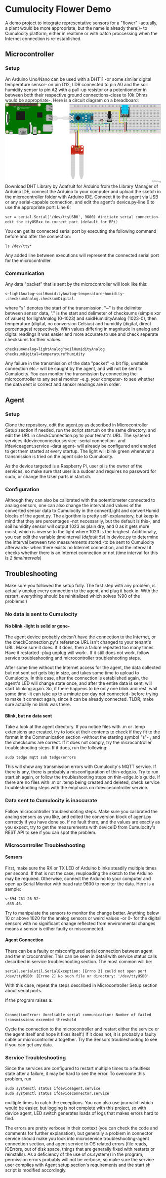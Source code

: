 # Cumulocity Flower Demo
A demo project to integrate representative sensors for a "flower" -actually, a plant would be more appropriate, but the name is already there:)- to Cumulocity platform, either in realtime or with batch proccessing when the Internet connection is re-established.
## Microcontroller
### Setup
An Arduino Uno/Nano can be used with a DHT11 -or some similar digital temperature sensor- on pin D12,  LDR connected to pin A0 and the soil humidity sensor to pin A2 with a pull-up resistor or a potentiometer in between both their respective ground connections-close to 10k Ohms would be appropriate-. Here is a circuit diagram on a breadboard:
![Diagram](docs/if_v1.png)
Download DHT Library by Adafruit for Arduino from the Library Manager of Arduino IDE, connect the Arduino to your computer and upload the sketch in the microcontroller folder with Arduino IDE. Connect it to the agent via USB or any serial-capable connection, and edit the agent's device.py-line 6  to use the appropriate port:
Line 6:
```
ser = serial.Serial('/dev/ttyUSB0', 9600) #initiate serial connection-edit the ttyUSBxx to correct port (default for RPi)
```
You can get its connected serial port by executing the following command before and after the connection:
```
ls /dev/tty*
```
Any added line between executions will represent the connected serial port for the microcontroller.
### Communication
Any data "packet" that is sent by the microcontroller will look like this:
```
s~lightAnalog~soilHumidityAnalog~temperature~humidity~
.checksumAnalog.checksumDigital.
```
where "s" denotes the start of the transmission, "~" is the delimiter between sensor data, "." is the start and delimeter of checksums (simple xor of values) for lightAnalog (0-1023) and soidHumidityAnalog (1023-0), then temperature (digital, no conversion Celsius) and humidity (digital, direct percentages) respectively. With values differing in magnitude in analog and digital readings it was easier and more accurate to use and check seperate checksums for their values.
```
checksumAnalog=lightAnalog^soilHumidityAnalog
checksumDigital=temperature^humidity
```
Any failure in the transmission of the data "packet" -a bit flip, unstable connection etc.- will be caught by the agent, and will not be sent to Cumulocity. You can monitor the transmission by connecting the microcontroller to any serial monitor -e.g. your computer- to see whether the data sent is correct and sensor readings are in order.
## Agent
### Setup
Clone the repository, edit the agent.py as described in Microcontroller Setup section if needed, run the script start.sh on the same directory, and edit the URL in checkConnection.py to your tenant's URL. The systemd services ifdeviceconnector.service -serial connection- and ifdeviceagent.service -data agent- will already be configured and enabled to get them started at every startup. The light will blink green whenever a transmission is tried on the agent side to Cumulocity.

As the device targeted is a Raspberry Pi, user pi is the owner of the services, so make sure that user is a sudoer and requires no password for sudo, or change the User parts in start.sh.
### Configuration
Although they can also be calibrated with the potentiometer connected to analog sensors, one can also change the interval and values of the converted sensor data to Cumulocity in the convertLight and convertHumid blocks of the agent.py. The algorithm is pretty self-explanatory, but keep in mind that they are percentages -not necessarily, but the default is this-, and soil humidity sensor will output 1023 as plain dry, and 0 as it gets more moist, which is inverse to the light where 1023 is the brighest.
Additionally, you can edit the variable timeInterval (*default 5s*) in device.py to determine the interval between two measurements stored -to be sent to Cumulocity afterwards- when there exists no Internet connection, and the interval it checks whether there is an Internet connection or not (time interval for this is *2 timeIntervals*)
## Troubleshooting
Make sure you followed the setup fully. The first step with any problem, is actually unplug every connection to the agent, and plug it back in. With the restart, everything should be reinitialized which solves %90 of the problems:)
### No data is sent to Cumulocity
#### No blink -light is solid or gone-
The agent device probably doesn't have the connection to the Internet, or the checkConnection.py's reference URL isn't changed to your tenant's URL. Make sure it does. If it does, then a failure repeated too many times. Have it restarted -plug unplug will work-. If it still does not work, follow service troubleshooting and microcontroller troubleshooting steps.

After some time without the Internet access for the agent, the data collected but not sent yet gets big in size, and takes some time to upload to Cumulocity. In this case, after the connection is established again, the agent's LED will change state once, and after the entire data is sent, will start blinking again. So, if there happens to be only one blink and rest, wait some time -it can take up to a minute per day not connected- before trying to make it connect again, since it can be already connected. TLDR, make sure actually no blink was there. 
#### Blink, but no data sent
Take a look at the agent directory. If you notice files with .m or .temp extensions are created, try to look at their contents to check if they fit to the format in the Communication section -without the starting symbol "s"- , and the checksums are correct. If it does not comply, try the microcontroller troubleshooting steps. If it does, run the following:
```
sudo tedge mqtt sub tedge/errors
```
This will show any transmission errors with Cumulocity's MQTT service. If there is any, there is probably a misconfiguration of thin-edge.io. Try to run start.sh again, or follow the troubleshooting steps on thin-edge.io's guide.
If there are no files with .m or .temp being created and deleted, check service troubleshooting steps with the emphasis on ifdevicecontroller service.
### Data sent to Cumulocity is inaccurate
Follow microcontroller troubleshooting steps. Make sure you calibrated the analog sensors as you like, and edited the conversion block of agent.py correctly if you have done so. If no fault there, and the values are exactly as you expect, try to get the measurements with deviceID from Cumulocity's REST API to see if you can spot the problem.
### Microcontroller Troubleshooting
#### Sensors
First, make sure the RX or TX LED of Arduino blinks steadily multiple times per second. If that is not the case, reuploading the sketch to the Arduino may be required. Otherwise, connect the Arduino to your computer and open up Serial Monitor with baud rate 9600 to monitor the data. Here is a sample:
```
s~894-261-26-52~
.635.46.
```
Try to manipulate the sensors to monitor the change better. Anything below 10 or above 1020 for the analog sensors or weird values -or 0- for the digital sensors with no significant change reflected from environmental changes means a sensor is either faulty or misconnected.

#### Agent Connection
There can be a faulty or misconfigured serial connection between agent and the microcontroller. This can be seen in detail with service status calls described in service troubleshooting section. The most common will be: 
```
serial.serialutil.SerialException: [Errno 2] could not open port /dev/ttyUSB0: [Errno 2] No such file or directory: '/dev/ttyUSB0'
```
With this case, repeat the steps described in Microcontroller Setup section about serial ports.

If the program raises a:
```

ConnectionError: Unreliable serial communication: Number of failed transmissions exceeded threshold
```
Cycle the connection to the microcontroller and restart either the service or the agent itself and hope it fixes itself:) If it does not, it is probably a faulty cable or microcontroller altogether. Try the Sensors troubleshooting to see if you can get any data.
### Service Troubleshooting
Since the services are configured to restart multiple times to a faultless state after a failure, it may be hard to see the error. To overcome this problem, run 
```
sudo systemctl status ifdeviceagent.service
sudo systemctl status ifdeviceconnector.service
```
multiple times to catch the exceptions. You can also use journalctl which would be easier, but logging is not complete with this project, so with device agent, LED switch generates loads of logs that makes errors hard to find.

The errors are pretty verbose in their context (you can check the code and comments for further explanation), but generally a problem in connector service should make you look into microservice troubleshooting-agent connection section, and agent service to OS related errors (file reads, IOErrors, out of disk space, things that are generally fixed with restarts or reinstalls). 
As a deficiency of the use of os.system() in the program, permission errors probably will not be verbose, so make sure the service user complies with Agent setup section's requirements and the start.sh script is modified accordingly.

